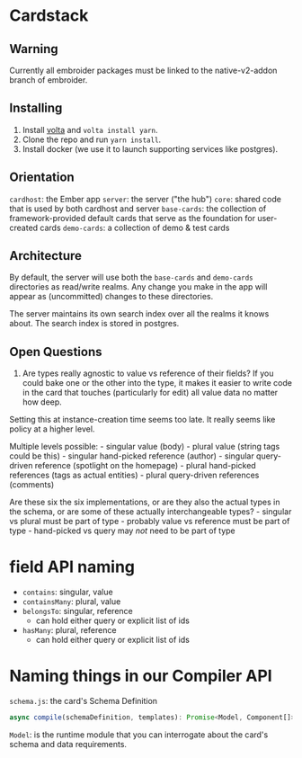 # Cardstack

## Warning

Currently all embroider packages must be linked to the native-v2-addon branch of embroider.

## Installing

1. Install [volta](https://volta.sh/) and `volta install yarn`.
2. Clone the repo and run `yarn install`.
3. Install docker (we use it to launch supporting services like postgres).

## Orientation

`cardhost`: the Ember app
`server`: the server ("the hub")
`core`: shared code that is used by both cardhost and server
`base-cards`: the collection of framework-provided default cards that serve as the foundation for user-created cards
`demo-cards`: a collection of demo & test cards

## Architecture

By default, the server will use both the `base-cards` and `demo-cards` directories as read/write realms. Any change you make in the app will appear as (uncommitted) changes to these directories.

The server maintains its own search index over all the realms it knows about. The search index is stored in postgres.

## Open Questions

1. Are types really agnostic to value vs reference of their fields? If you could bake one or the other into the type, it makes it easier to write code in the card that touches (particularly for edit) all value data no matter how deep.

  Setting this at instance-creation time seems too late. It really seems like policy at a higher level.

  Multiple levels possible:
    - singular value (body)
    - plural value (string tags could be this)
    - singular hand-picked reference (author)
    - singular query-driven reference (spotlight on the homepage)
    - plural hand-picked references (tags as actual entities)
    - plural query-driven references (comments)

  Are these six the six implementations, or are they also the actual types in the schema, or are some of these actually interchangeable types?
    - singular vs plural must be part of type
    - probably value vs reference must be part of type
    - hand-picked vs query may *not* need to be part of type


# field API naming

 - `contains`: singular, value
 - `containsMany`: plural, value
 - `belongsTo`: singular, reference
   - can hold either query or explicit list of ids
 - `hasMany`: plural, reference
   - can hold either query or explicit list of ids


# Naming things in our Compiler API

`schema.js`: the card's Schema Definition
```ts
async compile(schemaDefinition, templates): Promise<Model, Component[]>
```

`Model`: is the runtime module that you can interrogate about the card's schema and data requirements.